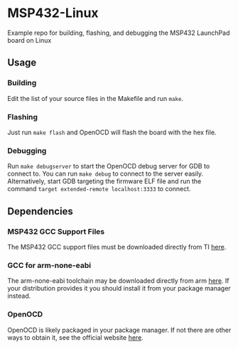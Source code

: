 # MSP432-Linux
Example repo for building, flashing, and debugging the MSP432 LaunchPad board on Linux

## Usage
### Building
Edit the list of your source files in the Makefile and run `make`.

### Flashing
Just run `make flash` and OpenOCD will flash the board with the hex file.

### Debugging
Run `make debugserver` to start the OpenOCD debug server for GDB to connect to. You can run `make debug` to connect to the server easily. Alternatively, start GDB targeting the firmware ELF file and run the command `target extended-remote localhost:3333` to connect.

## Dependencies
### MSP432 GCC Support Files
The MSP432 GCC support files must be downloaded directly from TI [here](https://software-dl.ti.com/msp430/msp430_public_sw/mcu/msp430/MSP432GCC/latest/index_FDS.html).

### GCC for arm-none-eabi
The arm-none-eabi toolchain may be downloaded directly from arm [here](https://developer.arm.com/downloads/-/arm-gnu-toolchain-downloads). If your distribution provides it you should install it from your package manager instead.

### OpenOCD
OpenOCD is likely packaged in your package manager. If not there are other ways to obtain it, see the official website [here](https://openocd.org/pages/getting-openocd.html).

